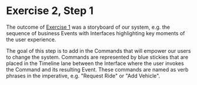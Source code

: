 # Exercise 2, Step 1

The outcome of [Exercise 1](../../exercise-1) was a storyboard of our
system, e.g. the sequence of business Events with Interfaces
highlighting key moments of the user experience.

The goal of this step is to add in the Commands that will empower our
users to change the system.  Commands are represented by blue stickies
that are placed in the Timeline lane between the Interface where the
user invokes the Command and its resulting Event.  These commands are
named as verb phrases in the imperative, e.g. "Request Ride" or "Add
Vehicle".

